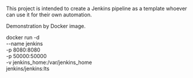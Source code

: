 This project is intended to create a Jenkins pipeline as a template whoever can use it for their own automation.

Demonstration by Docker image.

docker run -d \
  --name jenkins \
  -p 8080:8080 \
  -p 50000:50000 \
  -v jenkins_home:/var/jenkins_home \
  jenkins/jenkins:lts
